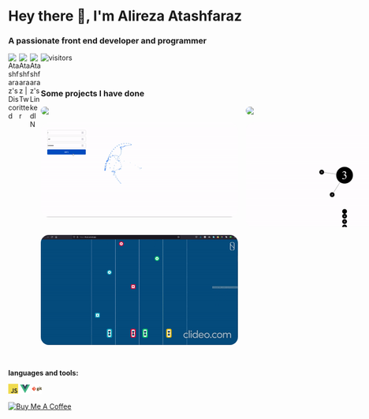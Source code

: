 # Hey there 👋, I'm Alireza Atashfaraz
### A passionate front end developer and programmer

<a href="https://discord.gg/atashfaraz">
  <img align="left" alt="Atashfaraz's Discord" width="22px" src="https://raw.githubusercontent.com/peterthehan/peterthehan/master/assets/discord.svg" />
</a>
<a href="https://twitter.com/jsvisualizer">
  <img align="left" alt="Atashfaraz | Twitter" width="22px" src="https://raw.githubusercontent.com/peterthehan/peterthehan/master/assets/twitter.svg" />
</a>
<a href="https://www.linkedin.com/in/atashfaraz/">
  <img align="left" alt="Atashfaraz's LinkedIN" width="22px" src="https://raw.githubusercontent.com/peterthehan/peterthehan/master/assets/linkedin.svg" />
</a>

![visitors](https://visitor-badge.glitch.me/badge?page_id=return75.return75)

<br />




### Some projects I have done
<div style="display: grid; grid-template-columns: 1fr 1fr; grid-gap: 1rem">
<img src="https://github.com/return75/tanks-game/raw/master/tanks-war.gif" width="400px" style="border-radius: 1rem" />
<img src="https://github.com/return75/return75/raw/main/github-3d.gif" width="400px" style="border-radius: 1rem" />
<img src="https://github.com/return75/return75/raw/main/perlin.gif" width="400px" style="border-radius: 1rem" />
<img src="https://github.com/return75/return75/raw/main/arrow.gif" width="400px" style="border-radius: 1rem" />
<img src="https://github.com/return75/4Cars/raw/master/4cars.gif" width="400px" style="border-radius: 1rem" />
</div>

<br/>
<br/>


**languages and tools:**

<code><img height="20" src="https://raw.githubusercontent.com/github/explore/80688e429a7d4ef2fca1e82350fe8e3517d3494d/topics/javascript/javascript.png"></code>
<code><img height="20" src="https://raw.githubusercontent.com/github/explore/80688e429a7d4ef2fca1e82350fe8e3517d3494d/topics/vue/vue.png"></code>
<code><img height="20" src="https://raw.githubusercontent.com/github/explore/80688e429a7d4ef2fca1e82350fe8e3517d3494d/topics/git/git.png"></code>

<a href="https://www.buymeacoffee.com/atashfaraz" target="_blank"><img src="https://cdn.buymeacoffee.com/buttons/v2/default-red.png" alt="Buy Me A Coffee" width="150" ></a>

<style>
.gif-container {
  display: grid;
  grid-template-columns: 1fr 1fr;
  width: 100%;
  gap: 1rem
}
.gif {
 border-radius: 1rem;
 height: 200px
}
</style>
